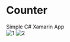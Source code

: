 # Counter
Simple C# Xamarin App  
![1](https://user-images.githubusercontent.com/55621499/132215082-89c5ec53-dc00-47ee-945f-e111ec56b7c4.png)
![2](https://user-images.githubusercontent.com/55621499/132215085-b57bad53-c620-49ab-8018-cc947ed10aca.png)
